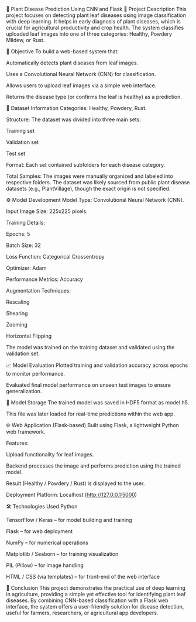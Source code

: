 🌿 Plant Disease Prediction Using CNN and Flask
📌 Project Description
This project focuses on detecting plant leaf diseases using image classification with deep learning. It helps in early diagnosis of plant diseases, which is crucial for agricultural productivity and crop health. The system classifies uploaded leaf images into one of three categories: Healthy, Powdery Mildew, or Rust.

🎯 Objective
To build a web-based system that:

Automatically detects plant diseases from leaf images.

Uses a Convolutional Neural Network (CNN) for classification.

Allows users to upload leaf images via a simple web interface.

Returns the disease type (or confirms the leaf is healthy) as a prediction.

🧾 Dataset Information
Categories: Healthy, Powdery, Rust.

Structure: The dataset was divided into three main sets:

Training set

Validation set

Test set

Format: Each set contained subfolders for each disease category.

Total Samples: The images were manually organized and labeled into respective folders. The dataset was likely sourced from public plant disease datasets (e.g., PlantVillage), though the exact origin is not specified.

⚙️ Model Development
Model Type: Convolutional Neural Network (CNN).

Input Image Size: 225x225 pixels.

Training Details:

Epochs: 5

Batch Size: 32

Loss Function: Categorical Crossentropy

Optimizer: Adam

Performance Metrics: Accuracy

Augmentation Techniques:

Rescaling

Shearing

Zooming

Horizontal Flipping

The model was trained on the training dataset and validated using the validation set.

📈 Model Evaluation
Plotted training and validation accuracy across epochs to monitor performance.

Evaluated final model performance on unseen test images to ensure generalization.

💾 Model Storage
The trained model was saved in HDF5 format as model.h5.

This file was later loaded for real-time predictions within the web app.

🌐 Web Application (Flask-based)
Built using Flask, a lightweight Python web framework.

Features:

Upload functionality for leaf images.

Backend processes the image and performs prediction using the trained model.

Result (Healthy / Powdery / Rust) is displayed to the user.

Deployment Platform: Localhost (http://127.0.0.1:5000)

🛠️ Technologies Used
Python

TensorFlow / Keras – for model building and training

Flask – for web deployment

NumPy – for numerical operations

Matplotlib / Seaborn – for training visualization

PIL (Pillow) – for image handling

HTML / CSS (via templates) – for front-end of the web interface

📌 Conclusion
This project demonstrates the practical use of deep learning in agriculture, providing a simple yet effective tool for identifying plant leaf diseases. By combining CNN-based classification with a Flask web interface, the system offers a user-friendly solution for disease detection, useful for farmers, researchers, or agricultural app developers.

